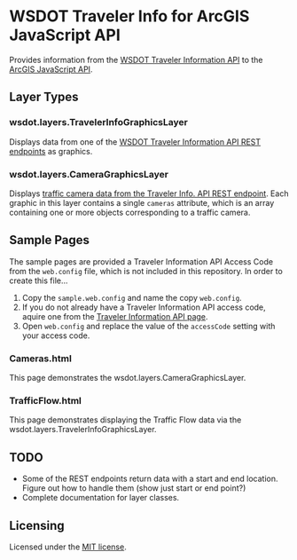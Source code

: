 WSDOT Traveler Info for ArcGIS JavaScript API
=============================================

Provides information from the [WSDOT Traveler Information API] to the [ArcGIS JavaScript API].

## Layer Types ##

### wsdot.layers.TravelerInfoGraphicsLayer ###

Displays data from one of the [WSDOT Traveler Information API REST endpoints] as graphics.

### wsdot.layers.CameraGraphicsLayer ###

Displays [traffic camera data from the Traveler Info. API REST endpoint].  Each graphic in this layer contains a single `cameras` attribute, which is an array containing one or more objects corresponding to a traffic camera.

## Sample Pages ##

The sample pages are provided a Traveler Information API Access Code from the `web.config` file, which is not included in this repository.
In order to create this file...

1. Copy the `sample.web.config` and name the copy `web.config`.
2. If you do not already have a Traveler Information API access code, aquire one from the [Traveler Information API page].
3. Open `web.config` and replace the value of the `accessCode` setting with your access code.

### Cameras.html

This page demonstrates the wsdot.layers.CameraGraphicsLayer.

### TrafficFlow.html  

This page demonstrates displaying the Traffic Flow data via the wsdot.layers.TravelerInfoGraphicsLayer.

## TODO ##
* Some of the REST endpoints return data with a start and end location.  Figure out how to handle them (show just start or end point?)
* Complete documentation for layer classes.

## Licensing ##

Licensed under the [MIT license].

  [WSDOT Traveler Information API]:http://www.wsdot.wa.gov/Traffic/api/
  [ArcGIS JavaScript API]:http://links.esri.com/javascript
  [WSDOT Traveler Information API REST endpoints]:http://www.wsdot.wa.gov/traffic/api/
  [traffic camera data from the Traveler Info. API REST endpoint]:http://www.wsdot.wa.gov/traffic/api/HighwayCameras/HighwayCamerasREST.svc/Help
  [Traveler Information API page]:http://www.wsdot.wa.gov/Traffic/api/
  [MIT license]:http://www.opensource.org/licenses/MIT

